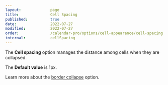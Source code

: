 ```yaml
---
layout:             page
title:              Cell Spacing
published:          true
date:               2022-07-27
modified:           2022-07-27
order:              /calendar-pro/options/cell-appearance/cell-spacing
internal:           cellSpacing
---
```

The **Cell spacing** option manages the distance among cells when they are collapsed.

The **Default value** is 1px.


Learn more about the [border collapse](./border-collapse.md) option.